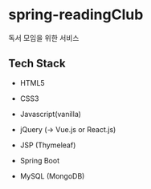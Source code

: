 # spring-readingClub
독서 모임을 위한 서비스

## Tech Stack
- HTML5
- CSS3
- Javascript(vanilla)
- jQuery (-> Vue.js or React.js)
- JSP (Thymeleaf)

- Spring Boot
- MySQL (MongoDB)
